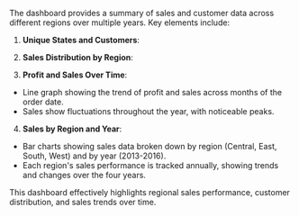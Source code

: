 The dashboard provides a summary of sales and customer data across different regions over multiple years. Key elements include:

1. **Unique States and Customers**:

2. **Sales Distribution by Region**:

3. **Profit and Sales Over Time**:
 - Line graph showing the trend of profit and sales across months of the order date. 
 - Sales show fluctuations throughout the year, with noticeable peaks.

4. **Sales by Region and Year**:
 - Bar charts showing sales data broken down by region (Central, East, South, West) and by year (2013-2016).
 - Each region's sales performance is tracked annually, showing trends and changes over the four years.

This dashboard effectively highlights regional sales performance, customer distribution, and sales trends over time.

